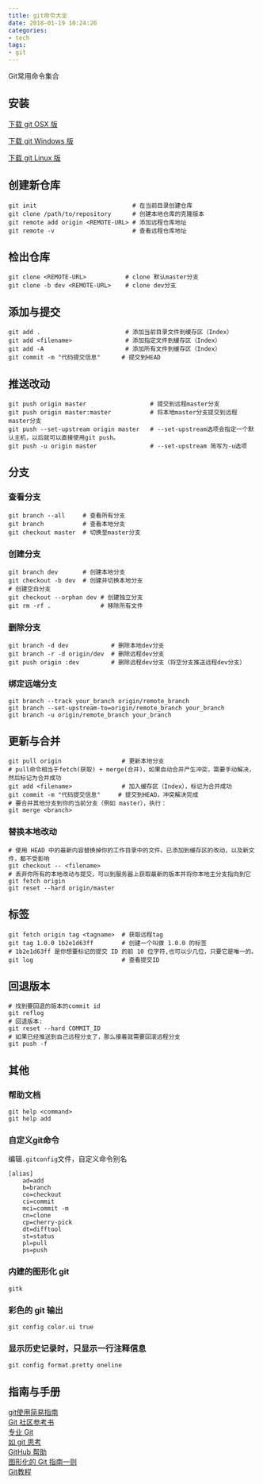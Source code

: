 ```yaml
---
title: git命令大全
date: 2018-01-19 10:24:26
categories:
- tech
tags:
- git
---
```


Git常用命令集合

<!-- more -->

## 安装

[下载 git OSX 版](http://code.google.com/p/git-osx-installer/downloads/list?can=3)

[下载 git Windows 版](http://code.google.com/p/msysgit/downloads/list?can=3)

[下载 git Linux 版](http://book.git-scm.com/2_installing_git.html)

## 创建新仓库

```
git init                           # 在当前目录创建仓库
git clone /path/to/repository      # 创建本地仓库的克隆版本
git remote add origin <REMOTE-URL> # 添加远程仓库地址
git remote -v                      # 查看远程仓库地址
```
## 检出仓库
```
git clone <REMOTE-URL>           # clone 默认master分支
git clone -b dev <REMOTE-URL>    # clone dev分支
```
## 添加与提交
```
git add .                        # 添加当前目录文件到缓存区（Index）
git add <filename>               # 添加指定文件到缓存区（Index）
git add -A                       # 添加所有文件到缓存区（Index）
git commit -m "代码提交信息"      # 提交到HEAD
```
## 推送改动

```
git push origin master                  # 提交到远程master分支
git push origin master:master           # 将本地master分支提交到远程master分支
git push --set-upstream origin master   # --set-upstream选项会指定一个默认主机，以后就可以直接使用git push。
git push -u origin master               # --set-upstream 简写为-u选项
```

## 分支
### 查看分支
```
git branch --all     # 查看所有分支
git branch           # 查看本地分支
git checkout master  # 切换至master分支
```
### 创建分支
```
git branch dev       # 创建本地分支
git checkout -b dev  # 创建并切换本地分支
# 创建空白分支
git checkout --orphan dev # 创建独立分支
git rm -rf .              # 移除所有文件
```
### 删除分支

```
git branch -d dev            # 删除本地dev分支
git branch -r -d origin/dev  # 删除远程dev分支
git push origin :dev         # 删除远程dev分支（将空分支推送远程dev分支）
```

### 绑定远端分支

```
git branch --track your_branch origin/remote_branch
git branch --set-upstream-to=origin/remote_branch your_branch
git branch -u origin/remote_branch your_branch
```
## 更新与合并

```
git pull origin                 # 更新本地分支
# pull命令相当于fetch(获取) + merge(合并)，如果自动合并产生冲突，需要手动解决，然后标记为合并成功
git add <filename>              # 加入缓存区（Index），标记为合并成功
git commit -m "代码提交信息"     # 提交到HEAD，冲突解决完成
# 要合并其他分支到你的当前分支（例如 master），执行：
git merge <branch>
```

### 替换本地改动
```
# 使用 HEAD 中的最新内容替换掉你的工作目录中的文件。已添加到缓存区的改动，以及新文件，都不受影响
git checkout -- <filename>
# 丢弃你所有的本地改动与提交，可以到服务器上获取最新的版本并将你本地主分支指向到它
git fetch origin
git reset --hard origin/master
```


## 标签

```
git fetch origin tag <tagname>  # 获取远程tag
git tag 1.0.0 1b2e1d63ff        # 创建一个叫做 1.0.0 的标签
# 1b2e1d63ff 是你想要标记的提交 ID 的前 10 位字符,也可以少几位，只要它是唯一的。 
git log                         # 查看提交ID
```
## 回退版本

```
# 找到要回退的版本的commit id
git reflog 
# 回退版本:
git reset --hard COMMIT_ID
# 如果已经推送到自己远程分支了，那么接着就需要回滚远程分支
git push -f

```


## 其他

### 帮助文档
```
git help <command>
git help add
```

### 自定义git命令
编辑`.gitconfig`文件，自定义命令别名
```
[alias]
    ad=add
    b=branch
    co=checkout
    ci=commit
    mci=commit -m
    cn=clone
    cp=cherry-pick
    dt=difftool
    st=status
    pl=pull
    ps=push
```
### 内建的图形化 git
`gitk`
### 彩色的 git 输出
`git config color.ui true`
### 显示历史记录时，只显示一行注释信息
`git config format.pretty oneline`

## 指南与手册

[git使用简易指南](http://bins.top/git/)  
[Git 社区参考书](http://book.git-scm.com/)  
[专业 Git](http://progit.org/book/)  
[如 git 思考](http://think-like-a-git.net/)  
[GitHub 帮助](http://help.github.com/)  
[图形化的 Git 指南一则](http://marklodato.github.com/visual-git-guide/index-en.html)  
[Git教程](https://www.liaoxuefeng.com/wiki/0013739516305929606dd18361248578c67b8067c8c017b000)  




